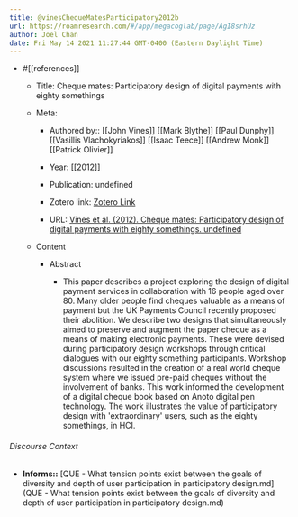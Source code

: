 ```yaml
---
title: @vinesChequeMatesParticipatory2012b
url: https://roamresearch.com/#/app/megacoglab/page/AgI8srhUz
author: Joel Chan
date: Fri May 14 2021 11:27:44 GMT-0400 (Eastern Daylight Time)
---
```


- #[[references]]

    - Title: Cheque mates: Participatory design of digital payments with eighty somethings

    - Meta:

        - Authored by:: [[John Vines]] [[Mark Blythe]] [[Paul Dunphy]] [[Vasillis Vlachokyriakos]] [[Isaac Teece]] [[Andrew Monk]] [[Patrick Olivier]]

        - Year: [[2012]]

        - Publication: undefined

        - Zotero link: [Zotero Link](zotero://select/items/7_CA8MDU8Z)

        - URL: [Vines et al. (2012). Cheque mates: Participatory design of digital payments with eighty somethings. undefined](https://doi.org/10.1145/2207676.2208569)

    - Content

        - Abstract

            - This paper describes a project exploring the design of digital payment services in collaboration with 16 people aged over 80. Many older people find cheques valuable as a means of payment but the UK Payments Council recently proposed their abolition. We describe two designs that simultaneously aimed to preserve and augment the paper cheque as a means of making electronic payments. These were devised during participatory design workshops through critical dialogues with our eighty something participants. Workshop discussions resulted in the creation of a real world cheque system where we issued pre-paid cheques without the involvement of banks. This work informed the development of a digital cheque book based on Anoto digital pen technology. The work illustrates the value of participatory design with 'extraordinary' users, such as the eighty somethings, in HCI.

###### Discourse Context

- **Informs::** [QUE - What tension points exist between the goals of diversity and depth of user participation in participatory design.md](QUE - What tension points exist between the goals of diversity and depth of user participation in participatory design.md)
